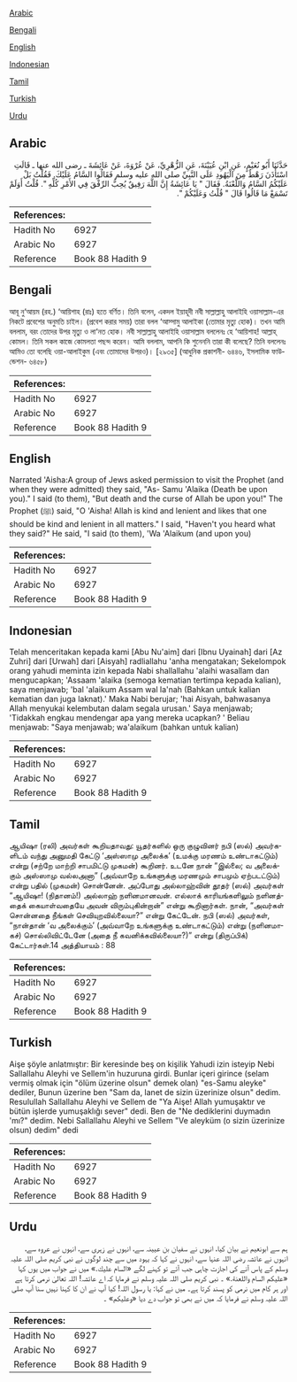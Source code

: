 [Arabic](#arabic)

[Bengali](#bengali)

[English](#english)

[Indonesian](#indonesian)

[Tamil](#tamil)

[Turkish](#turkish)

[Urdu](#urdu)

## Arabic


<div dir="rtl" lang="ar" style={{fontSize:'larger',backgroundColor:'#f8f9fa',padding:20}}>
حَدَّثَنَا أَبُو نُعَيْمٍ، عَنِ ابْنِ عُيَيْنَةَ، عَنِ الزُّهْرِيِّ، عَنْ عُرْوَةَ، عَنْ عَائِشَةَ ـ رضى الله عنها ـ قَالَتِ اسْتَأْذَنَ رَهْطٌ مِنَ الْيَهُودِ عَلَى النَّبِيِّ صلى الله عليه وسلم فَقَالُوا السَّامُ عَلَيْكَ‏.‏ فَقُلْتُ بَلْ عَلَيْكُمُ السَّامُ وَاللَّعْنَةُ‏.‏ فَقَالَ ‏"‏ يَا عَائِشَةُ إِنَّ اللَّهَ رَفِيقٌ يُحِبُّ الرِّفْقَ فِي الأَمْرِ كُلِّهِ ‏"‏‏.‏ قُلْتُ أَوَلَمْ تَسْمَعْ مَا قَالُوا قَالَ ‏"‏ قُلْتُ وَعَلَيْكُمْ ‏"‏‏.‏
</div>
<div style={{backgroundColor:'#f8f9fa',padding:20, marginBottom: 10}}><table> <thead> <tr> <th>References:</th> <th></th> </tr> </thead> <tbody><tr><td>Hadith No</td><td>6927</td></tr><tr><td>Arabic No</td><td>6927</td></tr><tr><td>Reference</td><td>Book 88 Hadith 9</td></tr></tbody></table></div>

## Bengali


<div dir="ltr" lang="bn" style={{fontSize:'larger',backgroundColor:'#f8f9fa',padding:20}}>
আবূ নু‘আয়ম (রহ.) ‘আয়িশাহ (রাঃ) হতে বর্ণিত। তিনি বলেন, একদল ইয়াহূদী নবী সাল্লাল্লাহু আলাইহি ওয়াসাল্লাম-এর নিকটে প্রবেশের অনুমতি চাইল। (প্রবেশ করার সময়) তারা বলল ‘আস্সামু আলাইকা (তোমার মৃত্যু হোক)। তখন আমি বললাম, বরং তোদের উপর মৃত্যু ও লা‘নত হোক। নবী সাল্লাল্লাহু আলাইহি ওয়াসাল্লাম বললেনঃ হে ‘আয়িশাহ! আল্লাহ্ কোমল। তিনি সকল কাজে কোমলতা পছন্দ করেন। আমি বললাম, আপনি কি শুনেননি তারা কী বলেছে? তিনি বললেনঃ আমিও তো বলেছি ওয়া-আলাইকুম (এবং তোমাদের উপরও)। [২৯৩৫] (আধুনিক প্রকাশনী- ৬৪৪৬, ইসলামিক ফাউন্ডেশন- ৬৪৫৮)
</div>
<div style={{backgroundColor:'#f8f9fa',padding:20, marginBottom: 10}}><table> <thead> <tr> <th>References:</th> <th></th> </tr> </thead> <tbody><tr><td>Hadith No</td><td>6927</td></tr><tr><td>Arabic No</td><td>6927</td></tr><tr><td>Reference</td><td>Book 88 Hadith 9</td></tr></tbody></table></div>

## English


<div dir="ltr" lang="en" style={{fontSize:'larger',backgroundColor:'#f8f9fa',padding:20}}>
Narrated 'Aisha:A group of Jews asked permission to visit the Prophet (and when they were admitted) they said, "As- Samu 'Alaika (Death be upon you)." I said (to them), "But death and the curse of Allah be upon you!" The Prophet (ﷺ) said, "O 'Aisha! Allah is kind and lenient and likes that one should be kind and lenient in all matters." I said, "Haven't you heard what they said?" He said, "I said (to them), 'Wa 'Alaikum (and upon you)
</div>
<div style={{backgroundColor:'#f8f9fa',padding:20, marginBottom: 10}}><table> <thead> <tr> <th>References:</th> <th></th> </tr> </thead> <tbody><tr><td>Hadith No</td><td>6927</td></tr><tr><td>Arabic No</td><td>6927</td></tr><tr><td>Reference</td><td>Book 88 Hadith 9</td></tr></tbody></table></div>

## Indonesian


<div dir="ltr" lang="id" style={{fontSize:'larger',backgroundColor:'#f8f9fa',padding:20}}>
Telah menceritakan kepada kami [Abu Nu'aim] dari [Ibnu Uyainah] dari [Az Zuhri] dari [Urwah] dari [Aisyah] radliallahu 'anha mengatakan; Sekelompok orang yahudi meminta izin kepada Nabi shallallahu 'alaihi wasallam dan mengucapkan; 'Assaam 'alaika (semoga kematian tertimpa kepada kalian), saya menjawab; 'bal 'alaikum Assam wal la'nah (Bahkan untuk kalian kematian dan juga laknat).' Maka Nabi berujar; 'hai Aisyah, bahwasanya Allah menyukai kelembutan dalam segala urusan.' Saya menjawab; 'Tidakkah engkau mendengar apa yang mereka ucapkan? ' Beliau menjawab: "Saya menjawab; wa'alaikum (bahkan untuk kalian)
</div>
<div style={{backgroundColor:'#f8f9fa',padding:20, marginBottom: 10}}><table> <thead> <tr> <th>References:</th> <th></th> </tr> </thead> <tbody><tr><td>Hadith No</td><td>6927</td></tr><tr><td>Arabic No</td><td>6927</td></tr><tr><td>Reference</td><td>Book 88 Hadith 9</td></tr></tbody></table></div>

## Tamil


<div dir="ltr" lang="ta" style={{fontSize:'larger',backgroundColor:'#f8f9fa',padding:20}}>
ஆயிஷா (ரலி) அவர்கள் கூறியதாவது: யூதர்களில் ஒரு குழுவினர் நபி (ஸல்) அவர்களிடம் வந்து அனுமதி கேட்டு ‘அஸ்ஸாமு அலைக்க’ (உமக்கு மரணம் உண்டாகட்டும்) என்று (சற்றே மாற்றி சாபமிட்டு முகமன்) கூறினர். உடனே நான் “இல்லை; வ அலைக்கும் அஸ்ஸாமு வல்லஅனா” (அவ்வாறே உங்களுக்கு மரணமும் சாபமும் ஏற்படட்டும்) என்று பதில் (முகமன்) சொன்னேன். அப்போது அல்லாஹ்வின் தூதர் (ஸல்) அவர்கள் “ஆயிஷா! (நிதானம்!) அல்லாஹ் நளினமானவன். எல்லாக் காரியங்களிலும் நளினத்தைக் கையாள்வதையே அவன் விரும்புகின்றான்” என்று கூறினார்கள். நான், “அவர்கள் சொன்னதை நீங்கள் செவியுறவில்லையா?” என்று கேட்டேன். நபி (ஸல்) அவர்கள், “நான்தான் ‘வ அலைக்கும்’ (அவ்வாறே உங்களுக்கு உண்டாகட்டும்) என்று (நளினமாகச்) சொல்லிவிட்டேனே (அதை நீ கவனிக்கவில்லையா?)” என்று (திருப்பிக்) கேட்டார்கள்.14 அத்தியாயம் : 88
</div>
<div style={{backgroundColor:'#f8f9fa',padding:20, marginBottom: 10}}><table> <thead> <tr> <th>References:</th> <th></th> </tr> </thead> <tbody><tr><td>Hadith No</td><td>6927</td></tr><tr><td>Arabic No</td><td>6927</td></tr><tr><td>Reference</td><td>Book 88 Hadith 9</td></tr></tbody></table></div>

## Turkish


<div dir="ltr" lang="tr" style={{fontSize:'larger',backgroundColor:'#f8f9fa',padding:20}}>
Aişe şöyle anlatmıştır: Bir keresinde beş on kişilik Yahudi izin isteyip Nebi Sallallahu Aleyhi ve Sellem'in huzuruna girdi. Bunlar içeri girince (selam vermiş olmak için "ölüm üzerine olsun" demek olan) "es-Samu aleyke" dediler, Bunun üzerine ben "Sam da, lanet de sizin üzerinize olsun" dedim. Resulullah Sallallahu Aleyhi ve Sellem de "Ya Aişe! Allah yumuşaktır ve bütün işlerde yumuşaklığı sever" dedi. Ben de "Ne dediklerini duymadın 'mı?" dedim. Nebi Sallallahu Aleyhi ve Sellem "Ve aleyküm (o sizin üzerinize olsun) dedim" dedi
</div>
<div style={{backgroundColor:'#f8f9fa',padding:20, marginBottom: 10}}><table> <thead> <tr> <th>References:</th> <th></th> </tr> </thead> <tbody><tr><td>Hadith No</td><td>6927</td></tr><tr><td>Arabic No</td><td>6927</td></tr><tr><td>Reference</td><td>Book 88 Hadith 9</td></tr></tbody></table></div>

## Urdu


<div dir="rtl" lang="ur" style={{fontSize:'larger',backgroundColor:'#f8f9fa',padding:20}}>
ہم سے ابونعیم نے بیان کیا، انہوں نے سفیان بن عیینہ سے، انہوں نے زہری سے، انہوں نے عروہ سے، انہوں نے عائشہ رضی اللہ عنہا سے، انہوں نے کہا کہ یہود میں سے چند لوگوں نے نبی کریم صلی اللہ علیہ وسلم کے پاس آنے کی اجازت چاہی جب آئے تو کہنے لگے «السام عليك‏.‏» میں نے جواب میں یوں کہا «عليكم السام واللعنة‏.‏» ۔ نبی کریم صلی اللہ علیہ وسلم نے فرمایا کہ اے عائشہ! اللہ تعالیٰ نرمی کرتا ہے اور ہر کام میں نرمی کو پسند کرتا ہے۔ میں نے کہا: یا رسول اللہ! کیا آپ نے ان کا کہنا نہیں سنا آپ صلی اللہ علیہ وسلم نے فرمایا کہ میں نے بھی تو جواب دے دیا «وعليكم» ۔
</div>
<div style={{backgroundColor:'#f8f9fa',padding:20, marginBottom: 10}}><table> <thead> <tr> <th>References:</th> <th></th> </tr> </thead> <tbody><tr><td>Hadith No</td><td>6927</td></tr><tr><td>Arabic No</td><td>6927</td></tr><tr><td>Reference</td><td>Book 88 Hadith 9</td></tr></tbody></table></div>